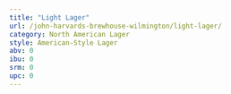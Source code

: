 ```yaml
---
title: "Light Lager"
url: /john-harvards-brewhouse-wilmington/light-lager/
category: North American Lager
style: American-Style Lager
abv: 0
ibu: 0
srm: 0
upc: 0
---
```


